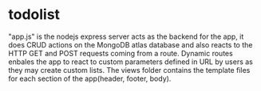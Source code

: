 # todolist
"app.js" is the nodejs express server acts as the backend for the app, it does CRUD actions on the MongoDB atlas database and also reacts to the HTTP GET and POST requests coming from a route. Dynamic routes enbales the app to react to custom parameters defined in URL by users as they may create custom lists. The views folder contains the template files for each section of the app(header, footer, body).
